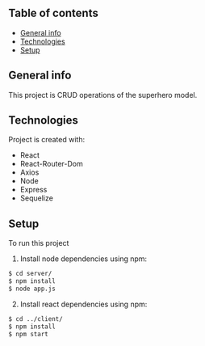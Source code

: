 ## Table of contents
* [General info](#general-info)
* [Technologies](#technologies)
* [Setup](#setup)

## General info
This project is CRUD operations of the superhero model.
	
## Technologies
Project is created with:
* React
* React-Router-Dom
* Axios
* Node
* Express
* Sequelize
	
## Setup
To run this project
1) Install node dependencies using npm:
```bash
$ cd server/
$ npm install
$ node app.js
```
2) Install react dependencies using npm:
```bash
$ cd ../client/
$ npm install
$ npm start
```